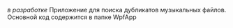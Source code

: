 *в разработке*
Приложение для поиска дубликатов музыкальных файлов. 
Основной код содержится в папке WpfApp
